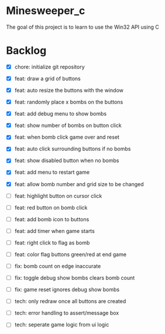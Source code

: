 # Minesweeper_c

The goal of this project is to learn to use the Win32 API using C

# Backlog

- [x] chore: initialize git repository
- [x] feat: draw a grid of buttons
- [x] feat: auto resize the buttons with the window
- [x] feat: randomly place x bombs on the buttons
- [x] feat: add debug menu to show bombs
- [x] feat: show number of bombs on button click
- [x] feat: when bomb click game over and reset
- [x] feat: auto click surrounding buttons if no bombs
- [x] feat: show disabled button when no bombs
- [x] feat: add menu to restart game
- [x] feat: allow bomb number and grid size to be changed
- [ ] feat: highlight button on cursor click
- [ ] feat: red button on bomb click
- [ ] feat: add bomb icon to buttons
- [ ] feat: add timer when game starts
- [ ] feat: right click to flag as bomb
- [ ] feat: color flag buttons green/red at end game

- [ ] fix: bomb count on edge inaccurate
- [ ] fix: toggle debug show bombs clears bomb count
- [ ] fix: game reset ignores debug show bombs

- [ ] tech: only redraw once all buttons are created
- [ ] tech: error handling to assert/message box
- [ ] tech: seperate game logic from ui logic

